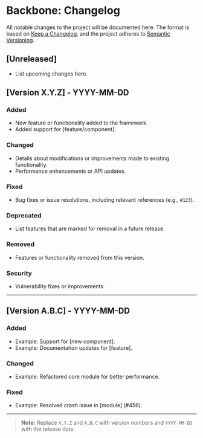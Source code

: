 # Backbone: Changelog

All notable changes to the project will be documented here. The format is based on [Keep a Changelog](https://keepachangelog.com/), and the project adheres to [Semantic Versioning](https://semver.org/).

## [Unreleased]
- List upcoming changes here.

## [Version X.Y.Z] - YYYY-MM-DD
### Added
- New feature or functionality added to the framework.
- Added support for [feature/component].

### Changed
- Details about modifications or improvements made to existing functionality.
- Performance enhancements or API updates.

### Fixed
- Bug fixes or issue resolutions, including relevant references (e.g., `#123`).

### Deprecated
- List features that are marked for removal in a future release.

### Removed
- Features or functionality removed from this version.

### Security
- Vulnerability fixes or improvements.

---

## [Version A.B.C] - YYYY-MM-DD
### Added
- Example: Support for [new component].
- Example: Documentation updates for [feature].

### Changed
- Example: Refactored core module for better performance.

### Fixed
- Example: Resolved crash issue in [module] (#456).

---

> **Note:** Replace `X.Y.Z` and `A.B.C` with version numbers and `YYYY-MM-DD` with the release date.
